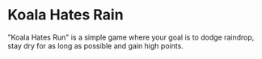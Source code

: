 Koala Hates Rain
================

"Koala Hates Run" is a simple game where your goal is to dodge raindrop, stay dry for as long as possible and gain high points.
